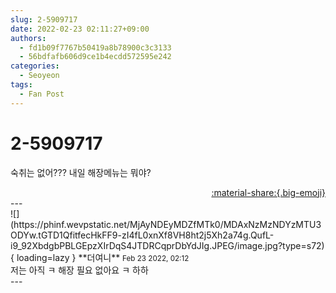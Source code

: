 ```yaml
---
slug: 2-5909717
date: 2022-02-23 02:11:27+09:00
authors:
  - fd1b09f7767b50419a8b78900c3c3133
  - 56bdfafb606d9ce1b4ecdd572595e242
categories:
  - Seoyeon
tags:
  - Fan Post
---
```


# 2-5909717

<div class="post-container" markdown="1">
<div class="content-container md-sidebar__scrollwrap" markdown="1">

숙취는 없어??? 내일 해장메뉴는 뭐야?

</div>
</div>

<div style="text-align: right;" markdown="1">
<a href="https://weverse.io/fromis9/fanpost/2-5909717" style="text-align: right;">:material-share:{.big-emoji}</a>
</div>
---

<div class="comments-container md-sidebar__scrollwrap" markdown="1">
<div class="comment" markdown="1">
<div class='id-container' markdown="1">
![](https://phinf.wevpstatic.net/MjAyNDEyMDZfMTk0/MDAxNzMzNDYzMTU3ODYw.tGTD1QfitfecHkFF9-zI4fL0xnXf8VH8ht2j5Xh2a74g.QufL-i9_92XbdgbPBLGEpzXIrDqS4JTDRCqprDbYdJIg.JPEG/image.jpg?type=s72){ loading=lazy }
**<span class="artist">더여니</span>** <small>Feb 23 2022, 02:12</small><br>
</div>
<div class='comment-body' markdown="1">
저는 아직 ㅋ 해장 필요 없아요 ㅋ 하하
</div>
</div>
</div>
---
